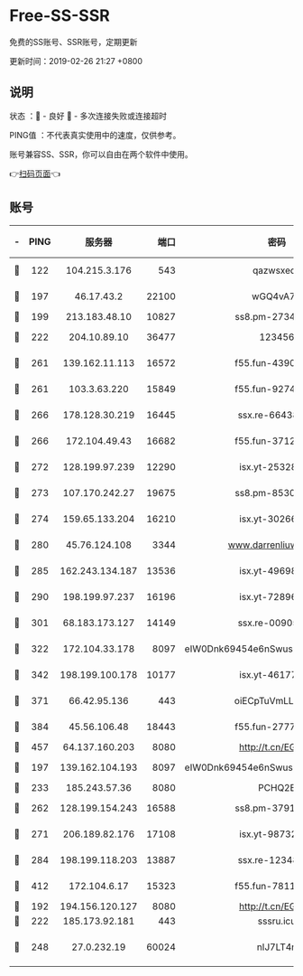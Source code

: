 # Free-SS-SSR

免费的SS账号、SSR账号，定期更新

更新时间：2019-02-26 21:27 +0800

## 说明

状态     ：🙂 - 良好 🙁 - 多次连接失败或连接超时

PING值   ：不代表真实使用中的速度，仅供参考。

账号兼容SS、SSR，你可以自由在两个软件中使用。

👉[扫码页面](https://liesauer.github.io/free-ss-ssr.github.io/)👈

## 账号

|-|PING|服务器|端口|密码|加密方式|区域|
|:----:|:----:|:-----:|-----:|:----:|:----:|:----:|
|🙂|122|104.215.3.176|543|qazwsxedc|aes-256-gcm|JP|
|🙂|197|46.17.43.2|22100|wGQ4vA7D|aes-256-gcm|RU|
|🙂|199|213.183.48.10|10827|ss8.pm-27345710|rc4-md5|RU|
|🙂|222|204.10.89.10|36477|123456|aes-256-cfb|US|
|🙂|261|139.162.11.113|16572|f55.fun-43900311|aes-256-cfb|SG|
|🙂|261|103.3.63.220|15849|f55.fun-92746572|aes-256-cfb|SG|
|🙂|266|178.128.30.219|16445|ssx.re-66438598|aes-256-cfb|SG|
|🙂|266|172.104.49.43|16682|f55.fun-37126498|aes-256-cfb|SG|
|🙂|272|128.199.97.239|12290|isx.yt-25328979|aes-256-cfb|SG|
|🙂|273|107.170.242.27|19675|ss8.pm-85305168|aes-256-cfb|US|
|🙂|274|159.65.133.204|16210|isx.yt-30266739|aes-256-cfb|SG|
|🙂|280|45.76.124.108|3344|www.darrenliuwei.com|aes-256-cfb|AU|
|🙂|285|162.243.134.187|13536|isx.yt-49698511|aes-256-cfb|US|
|🙂|290|198.199.97.237|16196|isx.yt-72896102|aes-256-cfb|US|
|🙂|301|68.183.173.127|14149|ssx.re-00905761|aes-256-cfb|US|
|🙂|322|172.104.33.178|8097|eIW0Dnk69454e6nSwuspv9DmS201tQ0D|aes-256-cfb|SG|
|🙂|342|198.199.100.178|10177|isx.yt-46177591|aes-256-cfb|US|
|🙂|371|66.42.95.136|443|oiECpTuVmLLxk4Ts|aes-256-cfb|US|
|🙂|384|45.56.106.48|18443|f55.fun-27772788|aes-256-cfb|US|
|🙂|457|64.137.160.203|8080|http://t.cn/EGJIyrl|rc4-md5|CA|
|🙂|197|139.162.104.193|8097|eIW0Dnk69454e6nSwuspv9DmS201tQ0D|aes-256-cfb|JP|
|🙂|233|185.243.57.36|8080|PCHQ2E|rc4-md5|US|
|🙂|262|128.199.154.243|16588|ss8.pm-37919199|aes-256-cfb|SG|
|🙂|271|206.189.82.176|17108|isx.yt-98732085|aes-256-cfb|SG|
|🙂|284|198.199.118.203|13887|ssx.re-12348828|aes-256-cfb|US|
|🙂|412|172.104.6.17|15323|f55.fun-78116806|aes-256-cfb|US|
|🙁|192|194.156.120.127|8080|http://t.cn/EGJIyrl|rc4-md5|RU|
|🙁|222|185.173.92.181|443|sssru.icu|rc4-md5|RU|
|🙁|248|27.0.232.19|60024|nIJ7LT4n|xchacha20-ietf-poly1305|HK|
